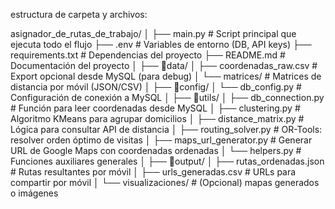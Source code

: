 estructura de carpeta y archivos:

asignador_de_rutas_de_trabajo/
│
├── main.py                        # Script principal que ejecuta todo el flujo
├── .env                           # Variables de entorno (DB, API keys)
├── requirements.txt               # Dependencias del proyecto
├── README.md                      # Documentación del proyecto
│
├── 📁data/
│   ├── coordenadas_raw.csv        # Export opcional desde MySQL (para debug)
│   └── matrices/                  # Matrices de distancia por móvil (JSON/CSV)
│
├── 📁config/
│   └── db_config.py               # Configuración de conexión a MySQL
│
├── 📁utils/
│   ├── db_connection.py           # Función para leer coordenadas desde MySQL
│   ├── clustering.py              # Algoritmo KMeans para agrupar domicilios
│   ├── distance_matrix.py         # Lógica para consultar API de distancia
│   ├── routing_solver.py          # OR-Tools: resolver orden óptimo de visitas
│   ├── maps_url_generator.py      # Generar URL de Google Maps con coordenadas ordenadas
│   └── helpers.py                 # Funciones auxiliares generales
│
├── 📁output/
│   ├── rutas_ordenadas.json       # Rutas resultantes por móvil
│   ├── urls_generadas.csv         # URLs para compartir por móvil
│   └── visualizaciones/           # (Opcional) mapas generados o imágenes


